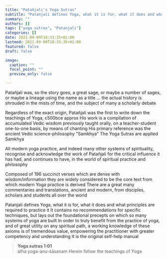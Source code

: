 ```yaml
---
title: "Patañjali's Yoga Sutras"
subtitle: "Patanjali defines Yoga, what it is for, what it does and what principles are required to practice it"
summary: ""
authors: []
tags: ["yoga sutras", "Patanjali"]
categories: []
date: 2021-09-09T18:33:35+01:00
lastmod: 2021-09-09T18:33:35+01:00
featured: false
draft: false

image:
  caption: ""
  focal_point: ""
  preview_only: false

---
```

Patañjali was, so the story goes, a great sage, or maybe a number of sages, or maybe a lineage using the name as a title ... the actual history is shrouded in the mists of time, and the subject of many a scholarly debate

Regardless of the exact origin, Patañjali was the first to write down the teachings of Yoga, c500bce approx
His work is a compilation of accumulated Vedic wisdom previously taught orally, on a teacher-student one-to-one basis, by means of chanting
His primary reference was the ancient Vedic science-philosophy "Samkhya"
The Yoga Sutras are applied Samkhya

All modern yoga practice, and indeed many other systems of spirituality, recognise and acknowledge the work of Patañjali for the critical influence it has had, and continues to have, in the world of spiritual practice and philosophy

Composed of 196 succinct verses which are dense with wisdom/information they are widely considered to be the core text from which modern Yoga practice is derived
There are a great many commentaries and translations, ancient and modern, from disciples, scholars and students all over the world

Patanjali defines Yoga, what it is for, what it does and what principles are required to practice it
It contains no recommendations for specific techniques, but lays out the foundational precepts on which so many systems of yoga are built
In order to truly benefit from the practice of yoga, and of great utility on any spiritual path, a working knowledge of these axioms is of tremendous value, empowering the practitioner with greater competency and understanding
It is the original self-help manual


>**Yoga sutras 1:01**\
>atha yoga-anu-śāsanam
>Herein follow the teachings of Yoga
